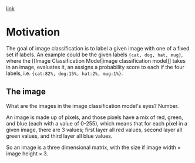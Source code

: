 [link](https://cs231n.github.io/classification/)

# Motivation
The goal of image classification is to label a given image with one of a fixed set if labels. An example could be the given labels `{cat, dog, hat, mug}`, where the [[Image Classification Model|image classification model]] takes in an image, evaluates it, an assigns a probability score to each if the four labels, i.e. `{cat:82%, dog:15%, hat:2%, mug:1%}`.

## The image
What are the images in the image classification model's eyes? Number.

An image is made up of pixels, and those pixels have a mix of red, green, and blue (each with a value of 0-255), which means that for each pixel in a given image, there are 3 values; first layer all red values, second layer all green values, and third layer all blue values.

So an image is a three dimensional matrix, with the size if $\text{image width} \times \text{image height} \times 3$.